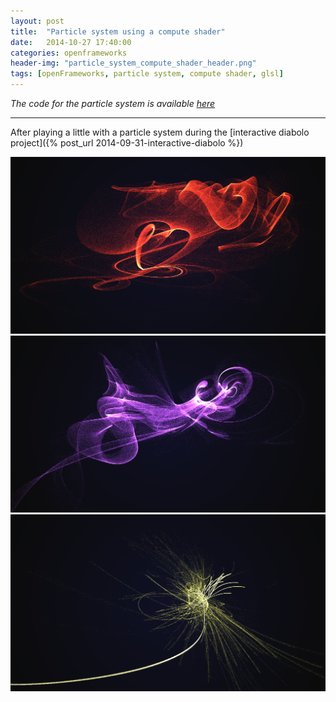 ```yaml
---
layout: post
title:  "Particle system using a compute shader"
date:   2014-10-27 17:40:00
categories: openframeworks
header-img: "particle_system_compute_shader_header.png"
tags: [openFrameworks, particle system, compute shader, glsl]
---
```


<em>The code for the particle system is available </em>[<em>here</em> <i class="fa fa-github"></i>](https://github.com/elaye/particleSystemCS)
<hr>

After playing a little with a particle system during the [interactive diabolo project]({% post_url 2014-09-31-interactive-diabolo %})

<img alt="particle system compute shader screenshot 1" src="/img/posts/particle_system_compute_shader_screenshot_1.png"/>

<img alt="particle system compute shader screenshot 2" src="/img/posts/particle_system_compute_shader_screenshot_2.png"/>

<img alt="particle system compute shader screenshot 3" src="/img/posts/particle_system_compute_shader_screenshot_3.png"/>